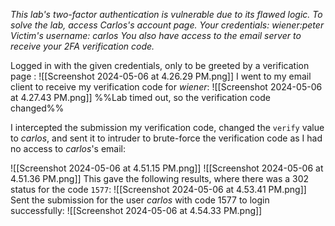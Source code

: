 *This lab's two-factor authentication is vulnerable due to its flawed logic. To solve the lab, access Carlos's account page.
Your credentials: wiener:peter
Victim's username: carlos
You also have access to the email server to receive your 2FA verification code.*

Logged in with the given credentials, only to be greeted by a verification page : 
![[Screenshot 2024-05-06 at 4.26.29 PM.png]]
I went to my email client to receive my verification code for *wiener*: 
![[Screenshot 2024-05-06 at 4.27.43 PM.png]]
%%Lab timed out, so the verification code changed%%

I intercepted the submission my verification code, changed the `verify` value to *carlos*, and sent it to intruder to brute-force the verification code as I had no access to *carlos*'s email:

![[Screenshot 2024-05-06 at 4.51.15 PM.png]]
![[Screenshot 2024-05-06 at 4.51.36 PM.png]]
This gave the following results, where there was a 302 status for the code `1577`:
![[Screenshot 2024-05-06 at 4.53.41 PM.png]]
Sent the submission for the user *carlos* with code 1577 to login successfully: 
![[Screenshot 2024-05-06 at 4.54.33 PM.png]]